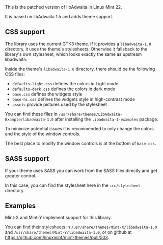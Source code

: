 This is the patched version of libAdwaita in Linux Mint 22.

It is based on libAdwaita 1.5 and adds theme support.

CSS support
-----------

The library uses the current GTK3 theme. If it provides a `libadwaita-1.0` directory, it uses the theme's stylesheets. Otherwise it fallsback to the library's own stylesheet, which looks exactly the same as upstream libadwaita.

Inside the theme's `libadwaita-1.0` directory, there should be the following CSS files:

- `defaults-light.css` defines the colors in Light mode
- `defaults-dark.css` defines the colors in dark mode
- `base.css` defines the widgets style
- `base-hc.css` defines the widgets style in high-contrast mode
- `assets` provide pictures used by the stylesheet

You can find these files in `/usr/share/themes/LibAdwaita-Example/libadwaita-1.0` after installing the `libadwaita-1-examples` package.

To minimize potential issues it is recommended to only change the colors and the style of the window controls.

The best place to modify the window controls is at the bottom of `base.css`.

SASS support
------------

If your theme uses SASS you can work from the SASS files directly and get greater control.

In this case, you can find the stylesheet here in the `src/stylesheet` directory.

Examples
--------

Mint-X and Mint-Y implement support for this library.

You can find their stylesheets in `/usr/share/themes/Mint-X/libadwaita-1.0` and `/usr/share/themes/Mint-Y/libadwaita-1.0`, or on github at https://github.com/linuxmint/mint-themes/pull/503.

